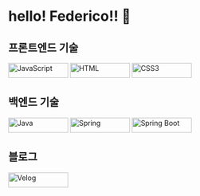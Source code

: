 # hello! Federico!! 👋

<h2>프론트엔드 기술</h2>
<img src="https://img.shields.io/badge/JavaScript-F7DF1E?style=for-the-badge&logo=javascript&logoColor=black" alt="JavaScript" width="120" height="30" />
<img src="https://img.shields.io/badge/HTML5-E34F26?style=for-the-badge&logo=html5&logoColor=white" alt="HTML" width="120" height="30" />
<img src="https://img.shields.io/badge/CSS3-1572B6?style=for-the-badge&logo=css3&logoColor=white" alt="CSS3" width="120" height="30" />

<h2>백엔드 기술</h2>
<img src="https://img.shields.io/badge/Java-007396?style=for-the-badge&logo=java&logoColor=white" alt="Java" width="120" height="30" />
<img src="https://img.shields.io/badge/Spring-6DB33F?style=for-the-badge&logo=spring&logoColor=white" alt="Spring" width="120" height="30" />
<img src="https://img.shields.io/badge/Spring_Boot-6DB33F?style=for-the-badge&logo=spring-boot&logoColor=white" alt="Spring Boot" width="120" height="30" />

<h2>블로그</h2>
<a href="https://velog.io/@coding_goat/posts"><img src="https://img.shields.io/badge/Velog-20C997?style=for-the-badge&logo=velog&logoColor=white" alt="Velog" width="120" height="30" /></a>

<!-- 
## GitHub Stats

![GitHub Stats](https://github-readme-stats.vercel.app/api?username=yourusername&show_icons=true)
-->

